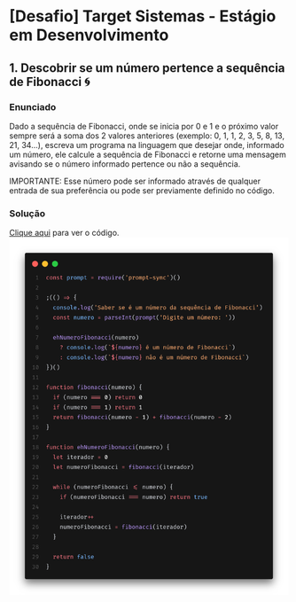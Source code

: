 # [Desafio] Target Sistemas - Estágio em Desenvolvimento

## 1. Descobrir se um número pertence a sequência de Fibonacci 🌀

### Enunciado

Dado a sequência de Fibonacci, onde se inicia por 0 e 1 e o próximo valor sempre será a soma dos 2 valores anteriores (exemplo: 0, 1, 1, 2, 3, 5, 8, 13, 21, 34...), escreva um programa na linguagem que desejar onde, informado um número, ele calcule a sequência de Fibonacci e retorne uma mensagem avisando se o número informado pertence ou não a sequência.

IMPORTANTE: Esse número pode ser informado através de qualquer entrada de sua preferência ou pode ser previamente definido no código.

### Solução

[Clique aqui](./exercicios/exercicio1.js) para ver o código.
![Exercicio1](./assets/exercicio1.png)

